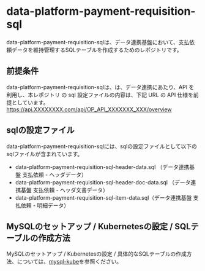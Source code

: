 # data-platform-payment-requisition-sql 
data-platform-payment-requisition-sqlは、データ連携基盤において、支払依頼データを維持管理するSQLテーブルを作成するためのレポジトリです。  


## 前提条件  
data-platform-payment-requisition-sqlは、は、データ連携にあたり、API を利用し、本レポジトリ の sql 設定ファイルの内容は、下記 URL の API 仕様を前提としています。  
https://api.XXXXXXXX.com/api/OP_API_XXXXXXX_XXX/overview  

## sqlの設定ファイル
data-platform-payment-requisition-sqlには、sqlの設定ファイルとして以下のsqlファイルが含まれています。

* data-platform-payment-requisition-sql-header-data.sql （データ連携基盤 支払依頼 - ヘッダデータ）
* data-platform-payment-requisition-sql-header-doc-data.sql （データ連携基盤 支払依頼 - ヘッダ文書データ）
* data-platform-payment-requisition-sql-item-data.sql（データ連携基盤 支払依頼 - 明細データ）

## MySQLのセットアップ / Kubernetesの設定 / SQLテーブルの作成方法
MySQLのセットアップ / Kubernetesの設定 / 具体的なSQLテーブルの作成方法、については、[mysql-kube](https://github.com/latonaio/mysql-kube)を参照ください。
